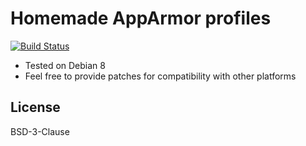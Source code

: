 # Homemade AppArmor profiles

[![Build Status](https://travis-ci.org/t-8ch/apparmor-profiles.svg)](https://travis-ci.org/t-8ch/apparmor-profiles)


* Tested on Debian 8
* Feel free to provide patches for compatibility with other platforms

## License

BSD-3-Clause

